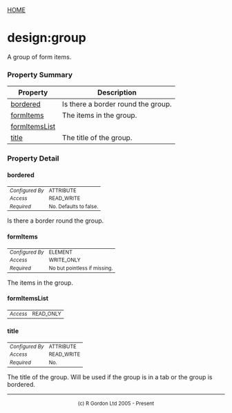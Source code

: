 [HOME](../../../../../README.md)
# design:group

A group of form items.

### Property Summary

| Property | Description |
| -------- | ----------- |
| [bordered](#propertybordered) | Is there a border round the group. | 
| [formItems](#propertyformItems) | The items in the group. | 
| [formItemsList](#propertyformItemsList) |  | 
| [title](#propertytitle) | The title of the group. | 


### Property Detail
#### bordered <a name="propertybordered"></a>

<table style='font-size:smaller'>
      <tr><td><i>Configured By</i></td><td>ATTRIBUTE</td></tr>
      <tr><td><i>Access</i></td><td>READ_WRITE</td></tr>
      <tr><td><i>Required</i></td><td>No. Defaults to false.</td></tr>
</table>

Is there a border round the group.

#### formItems <a name="propertyformItems"></a>

<table style='font-size:smaller'>
      <tr><td><i>Configured By</i></td><td>ELEMENT</td></tr>
      <tr><td><i>Access</i></td><td>WRITE_ONLY</td></tr>
      <tr><td><i>Required</i></td><td>No but pointless if missing.</td></tr>
</table>

The items in the group.

#### formItemsList <a name="propertyformItemsList"></a>

<table style='font-size:smaller'>
      <tr><td><i>Access</i></td><td>READ_ONLY</td></tr>
</table>



#### title <a name="propertytitle"></a>

<table style='font-size:smaller'>
      <tr><td><i>Configured By</i></td><td>ATTRIBUTE</td></tr>
      <tr><td><i>Access</i></td><td>READ_WRITE</td></tr>
      <tr><td><i>Required</i></td><td>No.</td></tr>
</table>

The title of the group. Will be used if the
group is in a tab or the group is bordered.


-----------------------

<div style='font-size: smaller; text-align: center;'>(c) R Gordon Ltd 2005 - Present</div>
